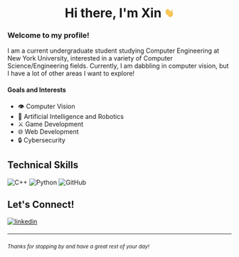 <div align = "center">

# Hi there, I'm Xin <img src="https://github.com/XinRC/XinRC/blob/main/assets/Hi.gif" width="22px">

</div> 

### Welcome to my profile! 

I am a current undergraduate student studying Computer Engineering at New York University, interested in a variety of Computer Science/Engineering fields. Currently, I am dabbling in computer vision, but I have a lot of other areas I want to explore!

####  Goals and Interests 
- 👁️ Computer Vision
- 🤖 Artificial Intelligence and Robotics
- ⚔️ Game Development
- 🌐 Web Development
- 🔒 Cybersecurity

## Technical Skills

![C++](https://img.shields.io/badge/c++-%2300599C.svg?style=for-the-badge&logo=c%2B%2B&logoColor=white) 
![Python](https://camo.githubusercontent.com/f6d39a55be34de54531e26f24fc720b845f638fdbfeb8a697d381bcb66146b1c/68747470733a2f2f696d672e736869656c64732e696f2f7374617469632f76313f7374796c653d666f722d7468652d6261646765266d6573736167653d507974686f6e26636f6c6f723d333737364142266c6f676f3d507974686f6e266c6f676f436f6c6f723d464646464646266c6162656c3d)
![GitHub](https://img.shields.io/badge/github-%23121011.svg?style=for-the-badge&logo=github&logoColor=white)

## Let's Connect!

<p align="left">
<a href="https://www.linkedin.com/in/xinrc/" target="_blank">
<img src=https://img.shields.io/badge/linkedin-%231E77B5.svg?&style=for-the-badge&logo=linkedin&logoColor=white alt=linkedin style="margin-bottom: 5px;" />
</a>
</p>
  
---

<sub> *Thanks for stopping by and have a great rest of your day!* </sub> 

<!-- 
![OpenCV](https://camo.githubusercontent.com/3e32487dbb93c5678bb38cf547bf226cbeeed1960bd7d2c65bbedf42e11a05f5/68747470733a2f2f696d672e736869656c64732e696f2f7374617469632f76313f7374796c653d666f722d7468652d6261646765266d6573736167653d4f70656e435626636f6c6f723d354333454538266c6f676f3d4f70656e4356266c6f676f436f6c6f723d464646464646266c6162656c3d)

-->
